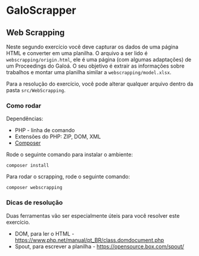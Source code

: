 # GaloScrapper
## Web Scrapping
Neste segundo exercício você deve capturar os dados de uma página HTML e converter em uma planilha. O arquivo a ser lido é `webscrapping/origin.html`, ele é uma página (com algumas adaptações) de um Proceedings do Galoá. O seu objetivo é extrair as informações sobre trabalhos e montar uma planilha similar a `webscrapping/model.xlsx`.

Para a resolução do exercício, você pode alterar qualquer arquivo dentro da pasta `src/WebScrapping`.

### Como rodar

Dependências:

* PHP - linha de comando
* Extensões do PHP: ZIP, DOM, XML
* [Composer](https://getcomposer.org/download)

Rode o seguinte comando para instalar o ambiente:

```
composer install
```

Para rodar o scrapping, rode o seguinte comando:

```
composer webscrapping
```

### Dicas de resolução

Duas ferramentas vão ser especialmente úteis para você resolver este exercício.

* DOM, para ler o HTML - https://www.php.net/manual/pt_BR/class.domdocument.php
* Spout, para escrever a planilha - https://opensource.box.com/spout/
